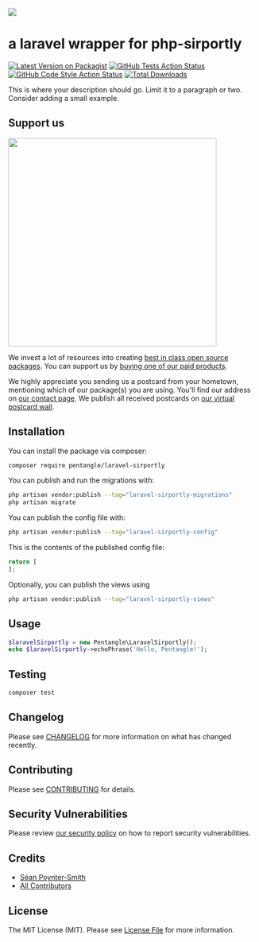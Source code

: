 
[<img src="https://github-ads.s3.eu-central-1.amazonaws.com/support-ukraine.svg?t=1" />](https://supportukrainenow.org)

# a laravel wrapper for php-sirportly

[![Latest Version on Packagist](https://img.shields.io/packagist/v/pentangle/laravel-sirportly.svg?style=flat-square)](https://packagist.org/packages/pentangle/laravel-sirportly)
[![GitHub Tests Action Status](https://img.shields.io/github/workflow/status/pentangle/laravel-sirportly/run-tests?label=tests)](https://github.com/pentangle/laravel-sirportly/actions?query=workflow%3Arun-tests+branch%3Amain)
[![GitHub Code Style Action Status](https://img.shields.io/github/workflow/status/pentangle/laravel-sirportly/Check%20&%20fix%20styling?label=code%20style)](https://github.com/pentangle/laravel-sirportly/actions?query=workflow%3A"Check+%26+fix+styling"+branch%3Amain)
[![Total Downloads](https://img.shields.io/packagist/dt/pentangle/laravel-sirportly.svg?style=flat-square)](https://packagist.org/packages/pentangle/laravel-sirportly)

This is where your description should go. Limit it to a paragraph or two. Consider adding a small example.

## Support us

[<img src="https://github-ads.s3.eu-central-1.amazonaws.com/laravel-sirportly.jpg?t=1" width="419px" />](https://spatie.be/github-ad-click/laravel-sirportly)

We invest a lot of resources into creating [best in class open source packages](https://spatie.be/open-source). You can support us by [buying one of our paid products](https://spatie.be/open-source/support-us).

We highly appreciate you sending us a postcard from your hometown, mentioning which of our package(s) you are using. You'll find our address on [our contact page](https://spatie.be/about-us). We publish all received postcards on [our virtual postcard wall](https://spatie.be/open-source/postcards).

## Installation

You can install the package via composer:

```bash
composer require pentangle/laravel-sirportly
```

You can publish and run the migrations with:

```bash
php artisan vendor:publish --tag="laravel-sirportly-migrations"
php artisan migrate
```

You can publish the config file with:

```bash
php artisan vendor:publish --tag="laravel-sirportly-config"
```

This is the contents of the published config file:

```php
return [
];
```

Optionally, you can publish the views using

```bash
php artisan vendor:publish --tag="laravel-sirportly-views"
```

## Usage

```php
$laravelSirportly = new Pentangle\LaravelSirportly();
echo $laravelSirportly->echoPhrase('Hello, Pentangle!');
```

## Testing

```bash
composer test
```

## Changelog

Please see [CHANGELOG](CHANGELOG.md) for more information on what has changed recently.

## Contributing

Please see [CONTRIBUTING](https://github.com/spatie/.github/blob/main/CONTRIBUTING.md) for details.

## Security Vulnerabilities

Please review [our security policy](../../security/policy) on how to report security vulnerabilities.

## Credits

- [Séan Poynter-Smith](https://github.com/spoyntersmith)
- [All Contributors](../../contributors)

## License

The MIT License (MIT). Please see [License File](LICENSE.md) for more information.
